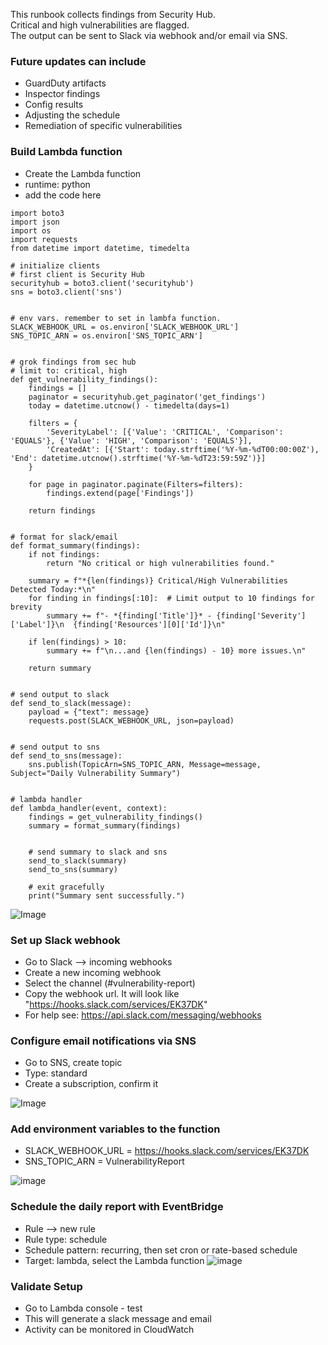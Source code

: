 This runbook collects findings from Security Hub.\
Critical and high vulnerabilities are flagged.\
The output can be sent to Slack via webhook and/or email via SNS.

### Future updates can include
- GuardDuty artifacts
- Inspector findings
- Config results
- Adjusting the schedule
- Remediation of specific vulnerabilities


### Build Lambda function
- Create the Lambda function
- runtime: python
- add the code here
```
import boto3
import json
import os
import requests
from datetime import datetime, timedelta

# initialize clients
# first client is Security Hub
securityhub = boto3.client('securityhub')
sns = boto3.client('sns')


# env vars. remember to set in lambfa function.
SLACK_WEBHOOK_URL = os.environ['SLACK_WEBHOOK_URL']
SNS_TOPIC_ARN = os.environ['SNS_TOPIC_ARN']


# grok findings from sec hub
# limit to: critical, high
def get_vulnerability_findings():
    findings = []
    paginator = securityhub.get_paginator('get_findings')
    today = datetime.utcnow() - timedelta(days=1)

    filters = {
        'SeverityLabel': [{'Value': 'CRITICAL', 'Comparison': 'EQUALS'}, {'Value': 'HIGH', 'Comparison': 'EQUALS'}],
        'CreatedAt': [{'Start': today.strftime('%Y-%m-%dT00:00:00Z'), 'End': datetime.utcnow().strftime('%Y-%m-%dT23:59:59Z')}]
    }

    for page in paginator.paginate(Filters=filters):
        findings.extend(page['Findings'])

    return findings


# format for slack/email
def format_summary(findings):
    if not findings:
        return "No critical or high vulnerabilities found."
    
    summary = f"*{len(findings)} Critical/High Vulnerabilities Detected Today:*\n"
    for finding in findings[:10]:  # Limit output to 10 findings for brevity
        summary += f"- *{finding['Title']}* - {finding['Severity']['Label']}\n  {finding['Resources'][0]['Id']}\n"

    if len(findings) > 10:
        summary += f"\n...and {len(findings) - 10} more issues.\n"

    return summary


# send output to slack
def send_to_slack(message):
    payload = {"text": message}
    requests.post(SLACK_WEBHOOK_URL, json=payload)


# send output to sns
def send_to_sns(message):
    sns.publish(TopicArn=SNS_TOPIC_ARN, Message=message, Subject="Daily Vulnerability Summary")


# lambda handler
def lambda_handler(event, context):
    findings = get_vulnerability_findings()
    summary = format_summary(findings)


    # send summary to slack and sns
    send_to_slack(summary)
    send_to_sns(summary)

    # exit gracefully
    print("Summary sent successfully.")
```

![Image](https://github.com/user-attachments/assets/a1a17366-0ff9-4d18-8853-2a5fb2ef1c07)


### Set up Slack webhook
- Go to Slack --> incoming webhooks
- Create a new incoming webhook
- Select the channel (#vulnerability-report)
- Copy the webhook url. It will look like "https://hooks.slack.com/services/EK37DK"
- For help see: https://api.slack.com/messaging/webhooks

### Configure email notifications via SNS
- Go to SNS, create topic
- Type: standard
- Create a subscription, confirm it

![Image](https://github.com/user-attachments/assets/3ebac012-d7e4-45eb-bf2a-26bbae0673b7)


### Add environment variables to the function
- SLACK_WEBHOOK_URL = https://hooks.slack.com/services/EK37DK
- SNS_TOPIC_ARN = VulnerabilityReport

![image](https://github.com/user-attachments/assets/cfab7e3a-b6c1-47a9-93a0-f67423144681)

### Schedule the daily report with EventBridge
- Rule --> new rule
- Rule type: schedule
- Schedule pattern: recurring, then set cron or rate-based schedule
- Target: lambda, select the Lambda function
![image](https://github.com/user-attachments/assets/128145ee-a120-4376-bd00-a7f718371365)

### Validate Setup
- Go to Lambda console - test
- This will generate a slack message and email
- Activity can be monitored in CloudWatch
